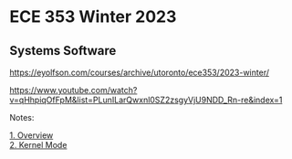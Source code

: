 # ECE 353 Winter 2023
## Systems Software

https://eyolfson.com/courses/archive/utoronto/ece353/2023-winter/

https://www.youtube.com/watch?v=qHhpiqOfFpM&list=PLunILarQwxnl0SZ2zsgyVjU9NDD_Rn-re&index=1

Notes:

[1. Overview](01_Overview.md)  
[2. Kernel Mode](02_Kernel_Mode.md) 